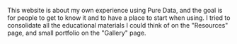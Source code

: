 This website is about my own experience using Pure Data, and the goal is for people to get to know it and to have a place to start when using. I tried to consolidate all the educational materials I could think of on the "Resources" page, and small portfolio on the "Gallery" page. 
